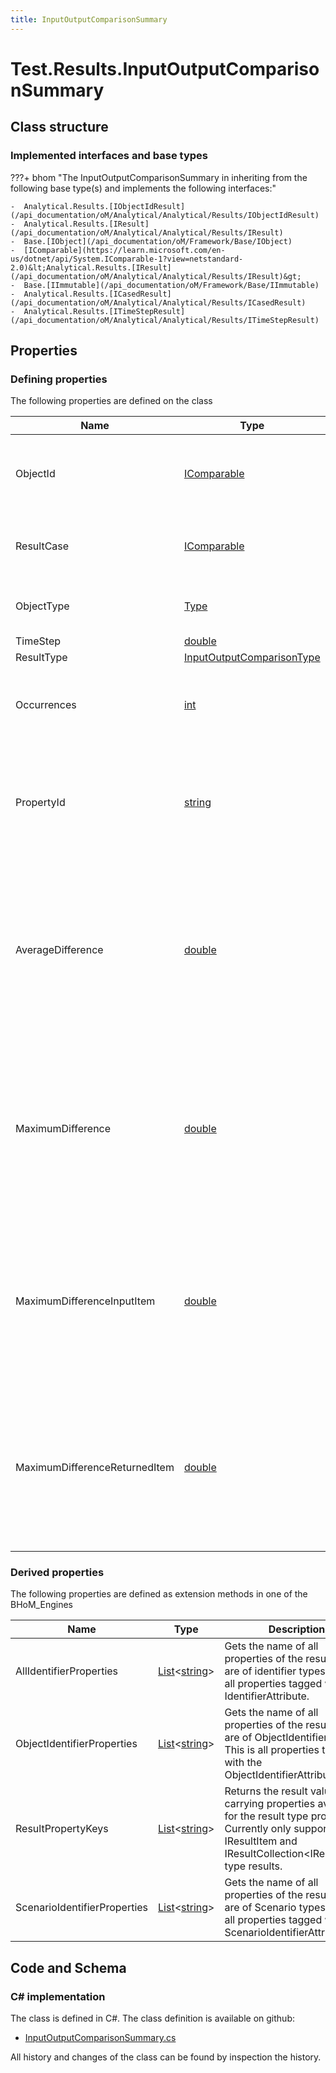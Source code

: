 ```yaml
---
title: InputOutputComparisonSummary
---
```


# Test.Results.InputOutputComparisonSummary



## Class structure

### Implemented interfaces and base types

???+ bhom "The InputOutputComparisonSummary in inheriting from the following base type(s) and implements the following interfaces:"

    -  Analytical.Results.[IObjectIdResult](/api_documentation/oM/Analytical/Analytical/Results/IObjectIdResult)
    -  Analytical.Results.[IResult](/api_documentation/oM/Analytical/Analytical/Results/IResult)
    -  Base.[IObject](/api_documentation/oM/Framework/Base/IObject)
    -  [IComparable](https://learn.microsoft.com/en-us/dotnet/api/System.IComparable-1?view=netstandard-2.0)&lt;Analytical.Results.[IResult](/api_documentation/oM/Analytical/Analytical/Results/IResult)&gt;
    -  Base.[IImmutable](/api_documentation/oM/Framework/Base/IImmutable)
    -  Analytical.Results.[ICasedResult](/api_documentation/oM/Analytical/Analytical/Results/ICasedResult)
    -  Analytical.Results.[ITimeStepResult](/api_documentation/oM/Analytical/Analytical/Results/ITimeStepResult)


## Properties



### Defining properties

The following properties are defined on the class

| Name             | Type             | Description      | Quantity         |
|------------------|------------------|------------------|------------------|
| ObjectId | [IComparable](https://learn.microsoft.com/en-us/dotnet/api/System.IComparable?view=netstandard-2.0) | The hashes of the item being evaluated, comma separated | - |
| ResultCase | [IComparable](https://learn.microsoft.com/en-us/dotnet/api/System.IComparable?view=netstandard-2.0) | The sets the result belongs to, comma separated. | - |
| ObjectType | [Type](https://learn.microsoft.com/en-us/dotnet/api/System.Type?view=netstandard-2.0) | The type of the object being evaluated. | - |
| TimeStep | [double](https://learn.microsoft.com/en-us/dotnet/api/System.Double?view=netstandard-2.0) | Not in use | - |
| ResultType | [InputOutputComparisonType](/api_documentation/oM/Framework/Test/Results/InputOutputComparisonType) | - | - |
| Occurrences | [int](https://learn.microsoft.com/en-us/dotnet/api/System.Int32?view=netstandard-2.0) | Number of times a particular difference has been registred. | - |
| PropertyId | [string](https://learn.microsoft.com/en-us/dotnet/api/System.String?view=netstandard-2.0) | The name of the evaluated property. Only applicable for ResultType 'Difference'. | - |
| AverageDifference | [double](https://learn.microsoft.com/en-us/dotnet/api/System.Double?view=netstandard-2.0) | Average difference between the input and returned item. Only applicable for Results of type 'Difference' for numerical values. | - |
| MaximumDifference | [double](https://learn.microsoft.com/en-us/dotnet/api/System.Double?view=netstandard-2.0) | Maximum difference between the input and returned item. Only applicable for Results of type 'Difference' for numerical values. | - |
| MaximumDifferenceInputItem | [double](https://learn.microsoft.com/en-us/dotnet/api/System.Double?view=netstandard-2.0) | Value of the input item for the maximum difference. Only applicable for Results of type 'Difference' for numerical values. | - |
| MaximumDifferenceReturnedItem | [double](https://learn.microsoft.com/en-us/dotnet/api/System.Double?view=netstandard-2.0) | Value of the returned item for the maximum difference. Only applicable for Results of type 'Difference' for numerical values. | - |


### Derived properties

The following properties are defined as extension methods in one of the BHoM_Engines

| Name             | Type             | Description      | Quantity         | Engine           |
|------------------|------------------|------------------|------------------|------------------|
| AllIdentifierProperties | [List](https://learn.microsoft.com/en-us/dotnet/api/System.Collections.Generic.List-1?view=netstandard-2.0)&lt;[string](https://learn.microsoft.com/en-us/dotnet/api/System.String?view=netstandard-2.0)&gt; | Gets the name of all properties of the result that are of identifier types. This is all properties tagged with any IdentifierAttribute. | - | Results_Engine |
| ObjectIdentifierProperties | [List](https://learn.microsoft.com/en-us/dotnet/api/System.Collections.Generic.List-1?view=netstandard-2.0)&lt;[string](https://learn.microsoft.com/en-us/dotnet/api/System.String?view=netstandard-2.0)&gt; | Gets the name of all properties of the result that are of ObjectIdentifier types. This is all properties tagged with the ObjectIdentifierAttribute. | - | Results_Engine |
| ResultPropertyKeys | [List](https://learn.microsoft.com/en-us/dotnet/api/System.Collections.Generic.List-1?view=netstandard-2.0)&lt;[string](https://learn.microsoft.com/en-us/dotnet/api/System.String?view=netstandard-2.0)&gt; | Returns the result value carrying properties available for the result type provided. Currently only supported for IResultItem and IResultCollection&lt;IResultItem&gt; type results. | - | Results_Engine |
| ScenarioIdentifierProperties | [List](https://learn.microsoft.com/en-us/dotnet/api/System.Collections.Generic.List-1?view=netstandard-2.0)&lt;[string](https://learn.microsoft.com/en-us/dotnet/api/System.String?view=netstandard-2.0)&gt; | Gets the name of all properties of the result that are of Scenario types. This is all properties tagged with the ScenarioIdentifierAttribute. | - | Results_Engine |


## Code and Schema

### C# implementation

The class is defined in C#. The class definition is available on github:

- [InputOutputComparisonSummary.cs](https://github.com/BHoM/BHoM/blob/develop/Test_oM/Results\InputOutputComparisonSummary.cs)

All history and changes of the class can be found by inspection the history.
